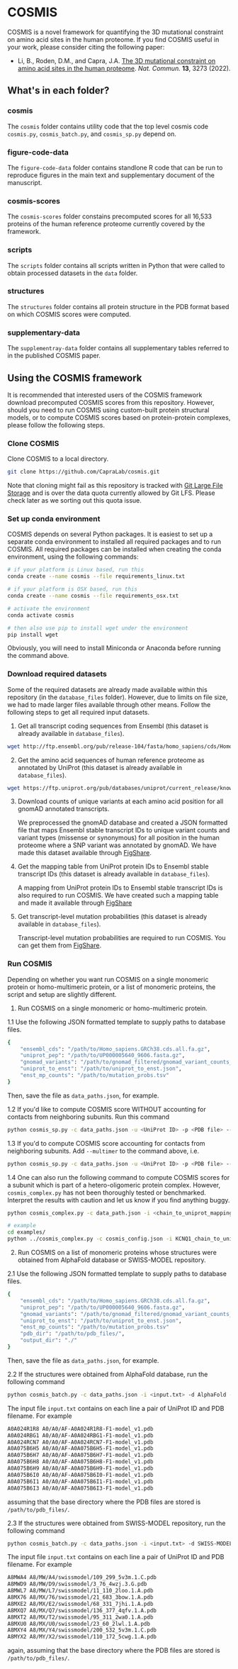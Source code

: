 # COSMIS
COSMIS is a novel framework for quantifying the 3D mutational constraint on amino acid sites in the human proteome. If you find COSMIS useful in your work, please consider citing the following paper: 
* Li, B., Roden, D.M., and Capra, J.A. [The 3D mutational constraint on amino acid sites in the human proteome](https://www.nature.com/articles/s41467-022-30936-x). *Nat. Commun.* **13**, 3273 (2022).

## What's in each folder?

### cosmis
The `cosmis` folder contains utility code that the top level cosmis code `cosmis.py`, `cosmis_batch.py`, and `cosmis_sp.py` depend on.

### figure-code-data
The `figure-code-data` folder contains standlone R code that can be run to reproduce figures in the main text and supplementary document of the manuscript.

### cosmis-scores
The `cosmis-scores` folder constains precomputed scores for all 16,533 proteins of the human reference proteome currently covered by the framework.

### scripts
The `scripts` folder contains all scripts written in Python that were called to obtain processed datasets in the `data` folder.

### structures
The `structures` folder contains all protein structure in the PDB format based on which COSMIS scores were computed.

### supplementary-data
The `supplementray-data` folder contains all supplementary tables referred to in the published COSMIS paper.

## Using the COSMIS framework
It is recommended that interested users of the COSMIS framework download precomputed COSMIS scores from this repository. However, should you need to run COSMIS using custom-built protein structural models, or to compute COSMIS scores based on protein-protein complexes, please follow the following steps.

### Clone COSMIS
Clone COSMIS to a local directory.
```bash
git clone https://github.com/CapraLab/cosmis.git
```
Note that cloning might fail as this repository is tracked with [Git Large File Storage](https://git-lfs.github.com/) and is over the data quota currently allowed by Git LFS. Please check later as we sorting out this quota issue.

### Set up conda environment
COSMIS depends on several Python packages. It is easiest to set up a separate conda environment to installed all required packages and to run COSMIS. All required packages can be installed when creating the conda environment, using the following commands:
```bash
# if your platform is Linux based, run this
conda create --name cosmis --file requirements_linux.txt

# if your platform is OSX based, run this
conda create --name cosmis --file requirements_osx.txt

# activate the environment
conda activate cosmis

# then also use pip to install wget under the environment
pip install wget
```
Obviously, you will need to install Miniconda or Anaconda before running the command above.

### Download required datasets
Some of the required datasets are already made available within this repository (in the `database_files` folder). However, due to limits on file size, we had to made larger files available through other means. Follow the following steps to get all required input datasets.
1. Get all transcript coding sequences from Ensembl (this dataset is already available in `database_files`).
```bash
wget http://ftp.ensembl.org/pub/release-104/fasta/homo_sapiens/cds/Homo_sapiens.GRCh38.cds.all.fa.gz
```

2. Get the amino acid sequences of human reference proteome as annotated by UniProt (this dataset is already available in `database_files`).
```bash
wget https://ftp.uniprot.org/pub/databases/uniprot/current_release/knowledgebase/reference_proteomes/Eukaryota/UP000005640/UP000005640_9606.fasta.gz
```

3. Download counts of unique variants at each amino acid position for all gnomAD annotated transcripts.

   We preprocessed the gnomAD database and created a JSON formatted file that maps Ensembl stable transcript IDs to unique variant counts and variant types (missense or synonymous) for all position in the human proteome where a SNP variant was annotated by gnomAD. We have made this dataset available through [FigShare](https://figshare.com/ndownloader/files/31186919).

4. Get the mapping table from UniProt protein IDs to Ensembl stable transcript IDs (this dataset is already available in `database_files`).

   A mapping from UniProt protein IDs to Ensembl stable transcript IDs is also required to run COSMIS. We have created such a mapping table and made it available through [FigShare](https://figshare.com/ndownloader/files/31186929)

5. Get transcript-level mutation probabilities (this dataset is already available in `database_files`).
   
   Transcript-level mutation probabilities are required to run COSMIS. You can get them from [FigShare](https://figshare.com/s/5f3e0fabc92a0ce59cdc). 

### Run COSMIS
Depending on whether you want run COSMIS on a single monomeric protein or homo-multimeric protein, or a list of monomeric proteins, the script and setup are slightly different.

1. Run COSMIS on a single monomeric or homo-multimeric protein.

1.1 Use the following JSON formatted template to supply paths to database files.
```bash
{
    "ensembl_cds": "/path/to/Homo_sapiens.GRCh38.cds.all.fa.gz",
    "uniprot_pep": "/path/to/UP000005640_9606.fasta.gz",
    "gnomad_variants": "/path/to/gnomad_filtered/gnomad_variant_counts_hg38.json",
    "uniprot_to_enst": "/path/to/uniprot_to_enst.json",
    "enst_mp_counts": "/path/to/mutation_probs.tsv"
}
```
Then, save the file as `data_paths.json`, for example.

1.2 If you'd like to compute COSMIS score WITHOUT accounting for contacts from neighboring subunits. Run this command
```bash
python cosmis_sp.py -c data_paths.json -u <UniProt ID> -p <PDB file> --chain <chain ID of subunit> -o monomeric_cosmis.tsv
```

1.3 If you'd to compute COSMIS score accounting for contacts from neighboring subunits. Add `--multimer` to the command above, i.e.
```bash
python cosmis_sp.py -c data_paths.json -u <UniProt ID> -p <PDB file> --chain <chain ID of subunit> -o multimeric_cosmis.tsv --multimer
```

1.4 One can also run the following command to compute COSMIS scores for a subunit which is part of a hetero-oligomeric protein complex. However, `cosmis_complex.py` has not been thoroughly tested or benchmarked. Interpret the results with caution and let us know if you find anything buggy.
```bash
python cosmis_complex.py -c data_path.json -i <chain_to_uniprot_mapping file> -p <PDB file> --chain <chain ID of subunit> -o <output file>

# example
cd examples/
python ../cosmis_complex.py -c cosmis_config.json -i KCNQ1_chain_to_uniprot.txt -p KCNQ1.pdb -o KCNQ1_cosmis.tsv --chain A
```

2. Run COSMIS on a list of monomeric proteins whose structures were obtained from AlphaFold database or SWISS-MODEL repository.

2.1 Use the following JSON formatted template to supply paths to database files.
```bash
{
    "ensembl_cds": "/path/to/Homo_sapiens.GRCh38.cds.all.fa.gz",
    "uniprot_pep": "/path/to/UP000005640_9606.fasta.gz",
    "gnomad_variants": "/path/to/gnomad_filtered/gnomad_variant_counts_hg38.json",
    "uniprot_to_enst": "/path/to/uniprot_to_enst.json",
    "enst_mp_counts": "/path/to/mutation_probs.tsv"
    "pdb_dir": "/path/to/pdb_files/",
    "output_dir": "./"
}
```
Then, save the file as `data_paths.json`, for example.

2.2 If the structures were obtained from AlphaFold database, run the following command
```bash
python cosmis_batch.py -c data_paths.json -i <input.txt> -d AlphaFold -l af_cosmis.log
```
The input file `input.txt` contains on each line a pair of UniProt ID and PDB filename. For example
```bash
A0A024R1R8 A0/A0/AF-A0A024R1R8-F1-model_v1.pdb
A0A024RBG1 A0/A0/AF-A0A024RBG1-F1-model_v1.pdb
A0A024RCN7 A0/A0/AF-A0A024RCN7-F1-model_v1.pdb
A0A075B6H5 A0/A0/AF-A0A075B6H5-F1-model_v1.pdb
A0A075B6H7 A0/A0/AF-A0A075B6H7-F1-model_v1.pdb
A0A075B6H8 A0/A0/AF-A0A075B6H8-F1-model_v1.pdb
A0A075B6H9 A0/A0/AF-A0A075B6H9-F1-model_v1.pdb
A0A075B6I0 A0/A0/AF-A0A075B6I0-F1-model_v1.pdb
A0A075B6I1 A0/A0/AF-A0A075B6I1-F1-model_v1.pdb
A0A075B6I3 A0/A0/AF-A0A075B6I3-F1-model_v1.pdb
```
assuming that the base directory where the PDB files are stored is `/path/to/pdb_files/`.

2.3 If the structures were obtained from SWISS-MODEL repository, run the following command 
```bash
python cosmis_batch.py -c data_paths.json -i <input.txt> -d SWISS-MODEL -l swiss_model_cosmis.log
```
The input file `input.txt` contains on each line a pair of UniProt ID and PDB filename. For example
```bash
A8MWA4 A8/MW/A4/swissmodel/109_299_5v3m.1.C.pdb
A8MWD9 A8/MW/D9/swissmodel/3_76_4wzj.3.G.pdb
A8MWL7 A8/MW/L7/swissmodel/11_110_2loo.1.A.pdb
A8MX76 A8/MX/76/swissmodel/21_683_3bow.1.A.pdb
A8MXE2 A8/MX/E2/swissmodel/68_331_7jhi.1.A.pdb
A8MXQ7 A8/MX/Q7/swissmodel/136_377_4qfv.1.A.pdb
A8MXT2 A8/MX/T2/swissmodel/95_311_2wa0.1.A.pdb
A8MXU0 A8/MX/U0/swissmodel/23_60_2lwl.1.A.pdb
A8MXY4 A8/MX/Y4/swissmodel/200_532_5v3m.1.C.pdb
A8MYX2 A8/MY/X2/swissmodel/110_172_5cwg.1.A.pdb
```
again, assuming that the base directory where the PDB files are stored is `/path/to/pdb_files/`.
